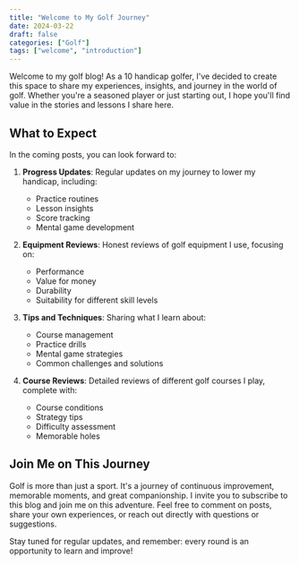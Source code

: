 ```yaml
---
title: "Welcome to My Golf Journey"
date: 2024-03-22
draft: false
categories: ["Golf"]
tags: ["welcome", "introduction"]
---
```


Welcome to my golf blog! As a 10 handicap golfer, I've decided to create this space to share my experiences, insights, and journey in the world of golf. Whether you're a seasoned player or just starting out, I hope you'll find value in the stories and lessons I share here.

## What to Expect

In the coming posts, you can look forward to:

1. **Progress Updates**: Regular updates on my journey to lower my handicap, including:

   - Practice routines
   - Lesson insights
   - Score tracking
   - Mental game development

2. **Equipment Reviews**: Honest reviews of golf equipment I use, focusing on:

   - Performance
   - Value for money
   - Durability
   - Suitability for different skill levels

3. **Tips and Techniques**: Sharing what I learn about:

   - Course management
   - Practice drills
   - Mental game strategies
   - Common challenges and solutions

4. **Course Reviews**: Detailed reviews of different golf courses I play, complete with:

   - Course conditions
   - Strategy tips
   - Difficulty assessment
   - Memorable holes

## Join Me on This Journey

Golf is more than just a sport. It's a journey of continuous improvement, memorable moments, and great companionship. I invite you to subscribe to this blog and join me on this adventure. Feel free to comment on posts, share your own experiences, or reach out directly with questions or suggestions.

Stay tuned for regular updates, and remember: every round is an opportunity to learn and improve!
